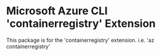 Microsoft Azure CLI 'containerregistry' Extension
==========================================

This package is for the 'containerregistry' extension.
i.e. 'az containerregistry'
